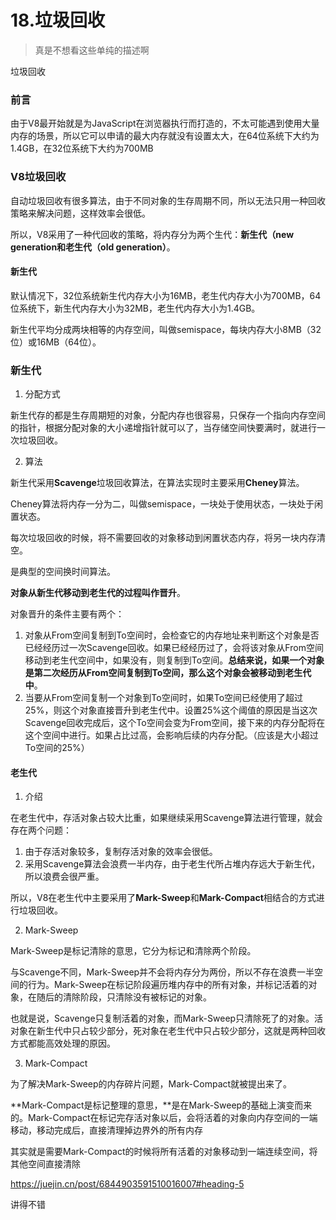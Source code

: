 # 18.垃圾回收

> 真是不想看这些单纯的描述啊

垃圾回收

### 前言

由于V8最开始就是为JavaScript在浏览器执行而打造的，不太可能遇到使用大量内存的场景，所以它可以申请的最大内存就没有设置太大，在64位系统下大约为1.4GB，在32位系统下大约为700MB

### V8垃圾回收

自动垃圾回收有很多算法，由于不同对象的生存周期不同，所以无法只用一种回收策略来解决问题，这样效率会很低。

所以，V8采用了一种代回收的策略，将内存分为两个生代：**新生代（new generation和老生代（old generation）**。

#### 新生代

默认情况下，32位系统新生代内存大小为16MB，老生代内存大小为700MB，64位系统下，新生代内存大小为32MB，老生代内存大小为1.4GB。

新生代平均分成两块相等的内存空间，叫做semispace，每块内存大小8MB（32位）或16MB（64位）。

### 新生代

1. 分配方式

新生代存的都是生存周期短的对象，分配内存也很容易，只保存一个指向内存空间的指针，根据分配对象的大小递增指针就可以了，当存储空间快要满时，就进行一次垃圾回收。

2. 算法

新生代采用**Scavenge**垃圾回收算法，在算法实现时主要采用**Cheney**算法。

Cheney算法将内存一分为二，叫做semispace，一块处于使用状态，一块处于闲置状态。

每次垃圾回收的时候，将不需要回收的对象移动到闲置状态内存，将另一块内存清空。

是典型的空间换时间算法。

**对象从新生代移动到老生代的过程叫作晋升**。

对象晋升的条件主要有两个：

1. 对象从From空间复制到To空间时，会检查它的内存地址来判断这个对象是否已经经历过一次Scavenge回收。如果已经经历过了，会将该对象从From空间移动到老生代空间中，如果没有，则复制到To空间。**总结来说，如果一个对象是第二次经历从From空间复制到To空间，那么这个对象会被移动到老生代中**。
2. 当要从From空间复制一个对象到To空间时，如果To空间已经使用了超过25%，则这个对象直接晋升到老生代中。设置25%这个阈值的原因是当这次Scavenge回收完成后，这个To空间会变为From空间，接下来的内存分配将在这个空间中进行。如果占比过高，会影响后续的内存分配。（应该是大小超过To空间的25%）

#### 老生代

1. 介绍

在老生代中，存活对象占较大比重，如果继续采用Scavenge算法进行管理，就会存在两个问题：

1. 由于存活对象较多，复制存活对象的效率会很低。
2. 采用Scavenge算法会浪费一半内存，由于老生代所占堆内存远大于新生代，所以浪费会很严重。

所以，V8在老生代中主要采用了**Mark-Sweep**和**Mark-Compact**相结合的方式进行垃圾回收。

2. Mark-Sweep

Mark-Sweep是标记清除的意思，它分为标记和清除两个阶段。

与Scavenge不同，Mark-Sweep并不会将内存分为两份，所以不存在浪费一半空间的行为。Mark-Sweep在标记阶段遍历堆内存中的所有对象，并标记活着的对象，在随后的清除阶段，只清除没有被标记的对象。

也就是说，Scavenge只复制活着的对象，而Mark-Sweep只清除死了的对象。活对象在新生代中只占较少部分，死对象在老生代中只占较少部分，这就是两种回收方式都能高效处理的原因。

3. Mark-Compact

为了解决Mark-Sweep的内存碎片问题，Mark-Compact就被提出来了。

**Mark-Compact是标记整理的意思，**是在Mark-Sweep的基础上演变而来的。Mark-Compact在标记完存活对象以后，会将活着的对象向内存空间的一端移动，移动完成后，直接清理掉边界外的所有内存

其实就是需要Mark-Compact的时候将所有活着的对象移动到一端连续空间，将其他空间直接清除

https://juejin.cn/post/6844903591510016007#heading-5

讲得不错

